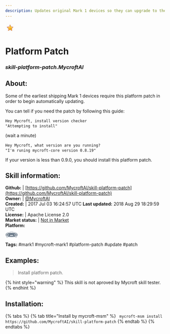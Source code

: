 ```yaml
---  
description: Updates original Mark 1 devices so they can upgrade to the latest version of Mycroft  
---  
```

![](../.gitbook/assets/star.png)  
# Platform Patch  
### _skill-platform-patch.MycroftAI_  
## About:  
Some of the earliest shipping Mark 1 devices require this platform patch in order to begin automatically updating.

You can tell if you need the patch by following this guide:

```
Hey Mycroft, install version checker
"Attempting to install"
```
(wait a minute)
```
Hey Mycroft, what version are you running?
"I'm runing mycroft-core version 0.8.19"
```
If your version is less than 0.9.0, you should install this platform patch.

## Skill information:  
**Github:** | [https://github.com/MycroftAI/skill-platform-patch](https://github.com/MycroftAI/skill-platform-patch)  
**Owner:** | [@MycroftAI](https://github.com/MycroftAI)  
**Created:** | 2017 Jul 03 16:24:57 UTC  **Last updated:** 2018 Aug 29 18:29:59 UTC  
**License:** | Apache License 2.0  
**Market status:** | [Not in Market](https://market.mycroft.ai/skill/)  
**Platform:**  
 ![](../.gitbook/assets/mark-1-icon.png)   
**Tags:** \#mark1 \#mycroft-mark1 \#platform-patch \#update \#patch   
## Examples:  
> Install platform patch.  
  
{% hint style="warning" %}
This skill is not aproved by Mycroft skill tester.
{% endhint %}
    
## Installation:  
{% tabs %}
{% tab title="Install by mycroft-msm" %}
``` mycroft-msm install https://github.com/MycroftAI/skill-platform-patch```
{% endtab %}
  {% endtabs %}
  